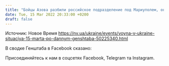 ```yaml
---
title: "Бойцы Азова разбили российское подразделение под Мариуполем, оккупанты понесли потери в Луганской области — Генштаб"
date: Tue, 15 Mar 2022 20:33:00 +0200
draft: false
---
```

Источник: Новое Время https://nv.ua/ukraine/events/voyna-v-ukraine-situaciya-15-marta-po-dannym-genshtaba-50225340.html


 В сводке Генштаба в Facebook сказано:

Присоединяйтесь к нам в соцсетях Facebook, Telegram та Instagram.
